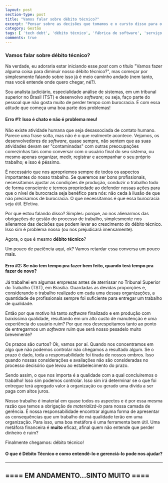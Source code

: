 ```yaml
---
layout: post
section-type: post
title: "Vamos falar sobre débito técnico?"
excerpt: "Pensar sobre as decisões que tomamos e o cursto disso para o projeto é parte da disciplina profissional que todos temos que exercitar em cada um dos nossos projetos de software"
category: Gestão
tags: [ 'tech debt', 'débito técnico', 'fábrica de software', 'serviço público federal' ]
comments: true
---
```


### Vamos falar sobre débito técnico?

Na verdade, eu adoraria estar iniciando esse _post_ com o título "Vamos fazer alguma coisa para diminuir nosso débito técnico?", mas começar por simplesmente falando sobre isso já é meio caminho andado (nem tanto, mas você entende onde quero chegar, né?).

Sou analista judiciário, especialidade análise de sistemas, em um tribunal superior no Brasil (TST) e desenvolvo _software_; ou seja, faço parte do pessoal que não gosta muito de perder tempo com burocracia. É com essa atitude que começa uma boa parte dos problemas!

#### Erro #1: Isso é chato e não é problema meu!

Não existe atividade humana que seja desassociada de contato humano. Parece uma frase solta, mas não é o que realmente acontece. Vejamos, os desenvolvedores de _software_, quase sempre, não sentem que as suas atividades devam ser "contaminadas" com outras preocupações comezinhas tais como conversar com o usuário final do seu sistema, ou mesmo apenas organizar, medir, registrar e acompanhar o seu próprio trabalho; e isso é péssimo.

É necessário que nos apropriemos sempre de todos os aspectos importantes do nosso trabalho. Se queremos ser bons profissionais, necessitamos ajustar as condições de produção, conduzir o trabalho todo de forma consciente e termos propriedade ao defender nossas ações para que o nível de burocracia seja benéfico para nós: não ceda à ilusão de que não precisamos de burocracia. O que necessitamos é que essa burocracia seja útil. Efetiva.

Por que estou falando disso? Simples: porque, ao nos alienarmos das obrigações de gestão do processo de trabalho, simplesmente nos alienamos das decisões que podem levar ao crescimento do débito técnico. Isso sim é problema nosso (ou nos prejudicará imensamente).

Agora, o que é mesmo **débito técnico**?

Um pouco de paciência aqui, ok? Vamos retardar essa conversa um pouco mais.

#### Erro #2: Se não tem tempo pra fazer bem feito, quando terá tempo pra fazer de novo?

Já trabalhei em algumas empresas antes de aterrissar no Tribunal Superior do Trabalho (TST), em Brasília. Guardadas as devidas proporções e, considerando o trabalho realizado em cada uma dessas organizações, a quantidade de profissionais sempre foi suficiente para entregar um trabalho de qualidade.

Então por que motivo há tanto _software_ finalizado e em produção com baixíssima qualidade, resultando em um alto custo de manutenção e uma experiência do usuário ruim? Por que nos desrespeitamos tanto ao ponto de entregarmos um _software_ ruim que será nosso pesadelo muito brevemente?

Os prazos são curtos? Ok, vamos por aí. Quando nos concentramos em algo que não podemos controlar não chegamos a resultado algum. Se o prazo é dado, toda a responsabilidade foi tirada de nossos ombros. Isso quando nossas considerações e avaliações não são consideradas no processo decisório que levou ao estabelecimento do prazo.

Sendo assim, o que nos importa é a qualidade com a qual concluiremos o trabalho! Isso sim podemos controlar. Isso sim irá determinar se o que foi entregue terá agregado valor à organização ou gerado uma dívida a ser paga com altos juros.

Nosso trabalho é imaterial em quase todos os aspectos e é por essa mesma razão que temos a obrigação de _materializá-lo_ para nossa camada de gerência. É nossa responsabilidade encontrar alguma forma de apresentar as consequências que um trabalho de má qualidade terão em uma organização. Para isso, uma boa metáfora é uma ferramenta bem útil. Uma metáfora financeira é **muito** eficaz, afinal quem não entende que perder dinheiro é ruim?

Finalmente chegamos: débito técnico!

#### O que é Débito Técnico e como entendê-lo e gerenciá-lo pode nos ajudar?

---

## ==== EM ANDAMENTO...SINTO MUITO ====





